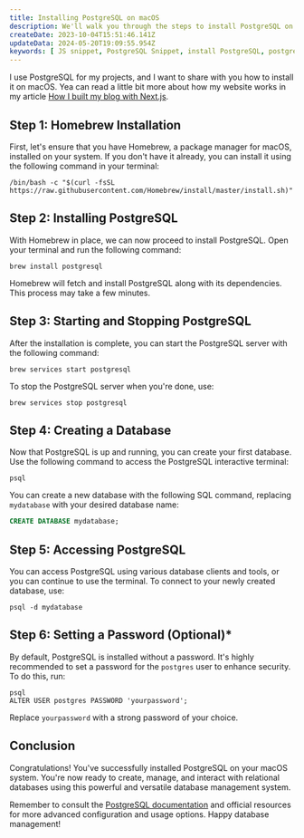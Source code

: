 ```yaml
---
title: Installing PostgreSQL on macOS
description: We'll walk you through the steps to install PostgreSQL on your macOS system.
createDate: 2023-10-04T15:51:46.141Z
updateData: 2024-05-20T19:09:55.954Z
keywords: [ JS snippet, PostgreSQL Snippet, install PostgreSQL, postgres on MacOS ]
---
```


I use PostgreSQL for my projects, and I want to share with you how to install it on macOS.
Yea can read a little bit more about how my website works in my article [How I built my blog with Next.js](/blog/introducing-the-new-shramko.dev.md).

## Step 1: Homebrew Installation

First, let's ensure that you have Homebrew, a package manager for macOS, installed on your system. If you don't have it
already, you can install it using the following command in your terminal:

```shell
/bin/bash -c "$(curl -fsSL https://raw.githubusercontent.com/Homebrew/install/master/install.sh)"
```

## Step 2: Installing PostgreSQL

With Homebrew in place, we can now proceed to install PostgreSQL. Open your terminal and run the following command:

```shell
brew install postgresql
```

Homebrew will fetch and install PostgreSQL along with its dependencies. This process may take a few minutes.

## Step 3: Starting and Stopping PostgreSQL

After the installation is complete, you can start the PostgreSQL server with the following command:

```shell
brew services start postgresql
```

To stop the PostgreSQL server when you're done, use:

```shell
brew services stop postgresql
```

## Step 4: Creating a Database

Now that PostgreSQL is up and running, you can create your first database. Use the following command to access the
PostgreSQL interactive terminal:

```shell
psql
```

You can create a new database with the following SQL command, replacing `mydatabase` with your desired database name:

```sql
CREATE DATABASE mydatabase;
```

## Step 5: Accessing PostgreSQL

You can access PostgreSQL using various database clients and tools, or you can continue to use the terminal. To connect
to your newly created database, use:

```shell
psql -d mydatabase
```

## Step 6: Setting a Password (Optional)*

By default, PostgreSQL is installed without a password. It's highly recommended to set a password for the `postgres`
user to enhance security. To do this, run:

```shell
psql
ALTER USER postgres PASSWORD 'yourpassword';
```

Replace `yourpassword` with a strong password of your choice.

## Conclusion

Congratulations! You've successfully installed PostgreSQL on your macOS system. You're now ready to create, manage, and
interact with relational databases using this powerful and versatile database management system.

Remember to consult the [PostgreSQL documentation](https://www.postgresql.org/docs/current/index.html) and official
resources for more advanced configuration and usage
options. Happy database management!
